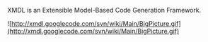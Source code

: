 XMDL is an Extensible Model-Based Code Generation Framework.

![http://xmdl.googlecode.com/svn/wiki/Main/BigPicture.gif](http://xmdl.googlecode.com/svn/wiki/Main/BigPicture.gif)
